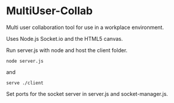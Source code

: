 # MultiUser-Collab
Multi user collaboration tool for use in a workplace environment.

Uses Node.js Socket.io and the HTML5 canvas.

Run server.js with node and host the client folder.

```shell
node server.js
```
and

```shell
serve ./client
```

Set ports for the socket server in server.js and socket-manager.js.
